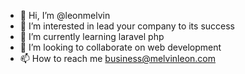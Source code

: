 - 👋 Hi, I’m @leonmelvin
- 👀 I’m interested in lead your company to its success
- 🌱 I’m currently learning laravel php
- 💞️ I’m looking to collaborate on web development
- 📫 How to reach me business@melvinleon.com
